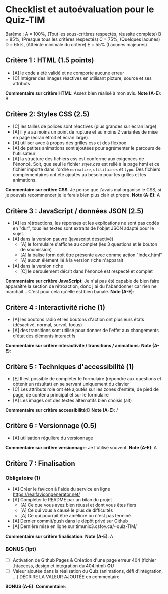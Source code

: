 # Checklist et autoévaluation pour le Quiz-TIM

Barème : 
A = 100%, (Tout les sous-critères respectés, réussite complète)
B = 85%, (Presque tous les critères respectés)
C = 75%, (Quelques lacunes)
D = 65%, (Atteinte minimale du critère)
E = 55% (Lacunes majeures)

## Critère 1 : HTML (1.5 points)
- [A] le code a été validé et ne comporte aucune erreur
- [C] Intégrer des images réactives en utilisant picture, source et ses attributs

__Commentaire sur critère HTML__: Assez bien réalisé à mon avis.
__Note (A-E)__: B

## Critère 2: Styles CSS (2.5)
- [C] les tailles de polices sont réactives (plus grandes sur écran large)
- [A] il y a au moins un point de rupture et au moins 2 variantes de mise en page (écran étroit et écran large)
- [A] utiliser avec à propos des grilles css et des flexbox
- [A] de petites animations sont ajoutées pour agrémenter le parcours de l'utilisateur
- [A] la structure des fichiers css est conforme aux exigences de l'énoncé. Soit, que seul le fichier *style.css* est relié à la page html et ce fichier importe dans l'ordre `normalize`, `utilitaires` et `typo`. Des fichiers complémentaires ont été ajoutés au besoin pour les grilles et les animations.

__Commentaire sur critère CSS__: Je pense que j'avais mal organisé le CSS, si je pouvais recommencer je le ferais bien plus clair et propre.
__Note (A-E)__: A

## Critère 3 :  JavaScript / données JSON (2.5)
- [A] les rétroactions, les réponses et les explications ne sont pas codés en "dur", tous les textes sont extraits de l'objet JSON adapté pour le sujet.
- [A] dans la version  pauvre (javascript désactivé)
    - [A] le formulaire s'affiche au complet (les 3 questions et le bouton de soumission)
    - [A] la balise form doit être présente avec comme action "index.html"
    - [A] aucun élément lié à la version riche n'apparait
- [A] dans la version riche
    - [C] le déroulement décrit dans l'énoncé est respecté et complet

__Commentaire sur critère JavaScript__: Je n'ai pas été capable de bien faire apparaître la section de rétroaction, donc j'ai du l'abandonner car rien ne marchait... C'est pour cela qu'elle est bien banale.
__Note (A-E)__: 

## Critère 4 :  Interactivité riche (1)
- [A] les boutons radio et les boutons d'action ont plusieurs états (désactivé, normal, survol, focus)
- [A] des transitions sont utilisé pour donner de l'effet aux changements d'état des éléments interactifs
 
__Commentaire sur critère interactivité / transitions / animations__: 
__Note (A-E)__: 

## Critère 5 :  Techniques d'accessibilité (1)
- [E] Il est possible de compléter le formulaire (répondre aux questions et obtenir un résultat) en se servant uniquement du clavier
- [C] Les attributs role ont été ajoutés sur les zones d'entête, de pied de page, de contenu principal et sur le formulaire
- [A] Les images ont des textes alternatifs bien choisis (alt)
 
__Commentaire sur critère accessibilité__:D 
__Note (A-E)__: /

## Critère 6 :  Versionnage (0.5)
- [A] utilisation régulière du versionnage
 
__Commentaire sur critère versionnage__: Je l'utilise souvent.
__Note (A-E)__: A

## Critère 7 :  Finalisation 
### Obligatoire (1)
- [A] Créer le favicon à l'aide du service en ligne https://realfavicongenerator.net/
- [A] Compléter le README par un bilan du projet
    - [A] Ce que vous avez bien réussi et dont vous êtes fiers
    - [A] Ce qui vous a causé le plus de difficultés
    - [A] Ce qui pourrait être amélioré ou n'est pas terminé
- [A] Dernier commit/push dans le dépôt privé sur Github
- [A] Dernière mise en ligne sur timunix3.csfoy.ca/~quiz-TIM/ 
 
__Commentaire sur critère finalisation__: 
__Note (A-E)__: A

### BONUS (1pt)
- [ ] Activation de Github Pages & Création d'une page erreur 404 (fichier .htaccess, design et intégration du 404.html)
__OU__
- [ ] Valeur ajoutée dans la réalisation du Quiz (animations, défi d'intégration, ...)
DÉCRIRE LA VALEUR AJOUTÉE en commentaire

__BONUS (A-E)__: 
__Commentaire__:
